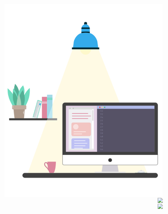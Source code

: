  <div align="left">
   <img src="https://raw.githubusercontent.com/Angelk90/angelk90/21efec6f86cd16a67ce6fde5ab6da152d2a4eedd/table.svg" width="512px" heigth="288px" />
  <div align="right">
  <img src="https://github-readme-stats.vercel.app/api/top-langs/?username=angelk90&layout=compact&show_icons=true&title_color=ffffff&icon_color=34abeb&text_color=daf7dc&bg_color=002b36" /><br />
   <img src="https://github-readme-stats.vercel.app/api?username=angelk90&show_icons=true&title_color=ffffff&icon_color=34abeb&text_color=daf7dc&bg_color=002b36&hide=prs,issues,contribs" />
   </div>
</div>
